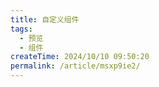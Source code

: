 ```yaml
---
title: 自定义组件
tags:
  - 预览
  - 组件
createTime: 2024/10/10 09:50:20
permalink: /article/msxp9ie2/
---
```


<CustomComponent />
